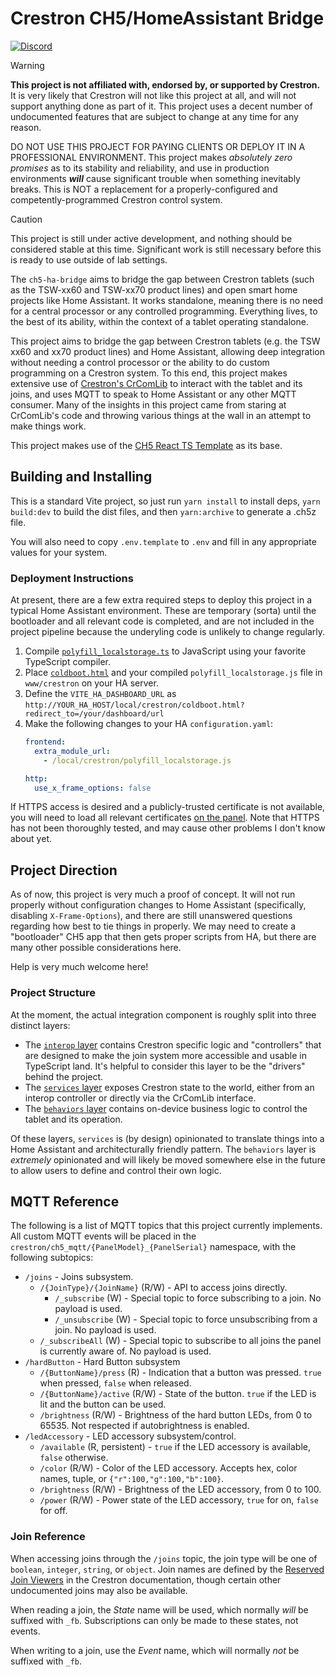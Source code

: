 # Crestron CH5/HomeAssistant Bridge

[![Discord](https://img.shields.io/discord/1391887962102566962?logo=discord&logoColor=white&label=discord&color=%235865F2)](https://discord.gg/Dw8wJV5Bva)

> [!warning]
>
> **This project is not affiliated with, endorsed by, or supported by Crestron.** It is very likely that Crestron
> will not like this project at all, and will not support anything done as part of it. This project uses a decent
> number of undocumented features that are subject to change at any time for any reason.
>
> DO NOT USE THIS PROJECT FOR PAYING CLIENTS OR DEPLOY IT IN A PROFESSIONAL ENVIRONMENT. This project makes
> *absolutely zero promises* as to its stability and reliability, and use in production environments ***will***
> cause significant trouble when something inevitably breaks. This is NOT a replacement for a properly-configured
> and competently-programmed Crestron control system.

> [!caution]
> This project is still under active development, and nothing should be considered stable at this time. Significant
> work is still necessary before this is ready to use outside of lab settings.

The `ch5-ha-bridge` aims to bridge the gap between Crestron tablets (such as the TSW-xx60 and TSW-xx70 product lines)
and open smart home projects like Home Assistant. It works standalone, meaning there is no need for a central
processor or any controlled programming. Everything lives, to the best of its ability, within the context of a
tablet operating standalone.

This project aims to bridge the gap between Crestron tablets (e.g. the TSW xx60 and xx70 product lines) and Home 
Assistant, allowing deep integration without needing a control processor or the ability to do custom programming on
a Crestron system. To this end, this project makes extensive use of [Crestron's CrComLib][crcomlib] to interact with
the tablet and its joins, and uses MQTT to speak to Home Assistant or any other MQTT consumer. Many of the insights
in this project came from staring at CrComLib's code and throwing various things at the wall in an attempt to make
things work.

This project makes use of the [CH5 React TS Template][ch5-react] as its base.

[crcomlib]: https://github.com/Crestron/CH5ComponentLibrary
[ch5-react]: https://github.com/jphillipsCrestron/ch5-react-ts-template/

## Building and Installing

This is a standard Vite project, so just run `yarn install` to install deps, `yarn build:dev` to build the dist files,
and then `yarn:archive` to generate a .ch5z file.

You will also need to copy `.env.template` to `.env` and fill in any appropriate values for your system.

### Deployment Instructions

At present, there are a few extra required steps to deploy this project in a typical Home Assistant environment. These are
temporary (sorta) until the bootloader and all relevant code is completed, and are not included in the project pipeline
because the underyling code is unlikely to change regularly.

1. Compile [`polyfill_localstorage.ts`](./homeassistant/polyfill_localstorage.ts) to JavaScript using your favorite
   TypeScript compiler.
1. Place [`coldboot.html`](./homeassistant/coldboot.html) and your compiled `polyfill_localstorage.js` file in `www/crestron`
   on your HA server.
3. Define the `VITE_HA_DASHBOARD_URL` as `http://YOUR_HA_HOST/local/crestron/coldboot.html?redirect_to=/your/dashboard/url`
4. Make the following changes to your HA `configuration.yaml`:
    ```yml
    frontend:
      extra_module_url:
        - /local/crestron/polyfill_localstorage.js
    
    http:
      use_x_frame_options: false
    ```

If HTTPS access is desired and a publicly-trusted certificate is not available, you will need to load all relevant certificates
[on the panel](https://docs.crestron.com/en-us/8989/Content/Topics/Web-Configuration.htm#802.1x_Configuration). Note that HTTPS has
not been thoroughly tested, and may cause other problems I don't know about yet.

## Project Direction

As of now, this project is very much a proof of concept. It will not run properly without configuration changes to Home
Assistant (specifically, disabling `X-Frame-Options`), and there are still unanswered questions regarding how best to 
tie things in properly. We may need to create a "bootloader" CH5 app that then gets proper scripts from HA, but there
are many other possible considerations here.

Help is very much welcome here!

### Project Structure

At the moment, the actual integration component is roughly split into three distinct layers:

* The [`interop` layer](./src/ch5_mqtt_bridge/interop/) contains Crestron specific logic and "controllers" that are
  designed to make the join system more accessible and usable in TypeScript land. It's helpful to consider this layer
  to be the "drivers" behind the project.
* The [`services` layer](./src/ch5_mqtt_bridge/services/) exposes Crestron state to the world, either from an interop
  controller or directly via the CrComLib interface.
* The [`behaviors` layer](./src/ch5_mqtt_bridge/behaviors) contains on-device business logic to control the tablet and
  its operation.

Of these layers, `services` is (by design) opinionated to translate things into a Home Assistant and architecturally
friendly pattern. The `behaviors` layer is *extremely* opinionated and will likely be moved somewhere else in the
future to allow users to define and control their own logic.

## MQTT Reference

The following is a list of MQTT topics that this project currently implements. All custom MQTT events will be placed in
the `crestron/ch5_mqtt/{PanelModel}_{PanelSerial}` namespace, with the following subtopics:

* `/joins` - Joins subsystem.
  * `/{JoinType}/{JoinName}` (R/W) - API to access joins directly.
    * `/_subscribe` (W) - Special topic to force subscribing to a join. No payload is used.
    * `/_unsubscribe` (W) - Special topic to force unsubscribing from a join. No payload is used.
  * `/_subscribeAll` (W) - Special topic to subscribe to all joins the panel is currently aware of. No payload is used.
* `/hardButton` - Hard Button subsystem
  * `/{ButtonName}/press` (R) - Indication that a button was pressed. `true` when pressed, `false` when released.
  * `/{ButtonName}/active` (R/W) - State of the button. `true` if the LED is lit and the button can be used.
  * `/brightness` (R/W) - Brightness of the hard button LEDs, from 0 to 65535. Not respected if autobrightness is enabled.
* `/ledAccessory` - LED accessory subsystem/control.
  * `/available` (R, persistent) - `true` if the LED accessory is available, `false` otherwise.
  * `/color` (R/W) - Color of the LED accessory. Accepts hex, color names, tuple, or `{"r":100,"g":100,"b":100}`.
  * `/brightness` (R/W) - Brightness of the LED accessory, from 0 to 100.
  * `/power` (R/W) - Power state of the LED accessory, `true` for on, `false` for off.


### Join Reference

When accessing joins through the `/joins` topic, the join type will be one of `boolean`, `integer`, `string`, or 
`object`. Join names are defined by the [Reserved Join Viewers][rjviewer] in the Crestron documentation, though certain
other undocumented joins may also be available.

When reading a join, the *State* name will be used, which normally *will* be suffixed with `_fb`. Subscriptions can only
be made to these states, not events.

When writing to a join, use the *Event* name, which will normally *not* be suffixed with `_fb`.

[rjviewer]: https://sdkcon78221.crestron.com/downloads/rjviewapp/index.html
